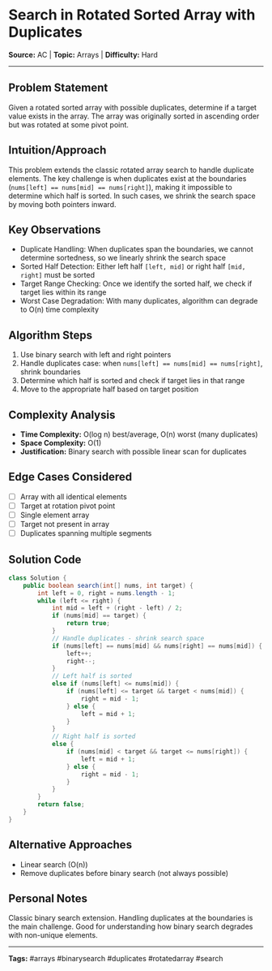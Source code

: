 # Search in Rotated Sorted Array with Duplicates

**Source:** AC | **Topic:** Arrays | **Difficulty:** Hard  

---

## Problem Statement
Given a rotated sorted array with possible duplicates, determine if a target value exists in the array. The array was originally sorted in ascending order but was rotated at some pivot point.

## Intuition/Approach
This problem extends the classic rotated array search to handle duplicate elements. The key challenge is when duplicates exist at the boundaries (`nums[left] == nums[mid] == nums[right]`), making it impossible to determine which half is sorted. In such cases, we shrink the search space by moving both pointers inward.

## Key Observations
- Duplicate Handling: When duplicates span the boundaries, we cannot determine sortedness, so we linearly shrink the search space
- Sorted Half Detection: Either left half `[left, mid]` or right half `[mid, right]` must be sorted
- Target Range Checking: Once we identify the sorted half, we check if target lies within its range
- Worst Case Degradation: With many duplicates, algorithm can degrade to O(n) time complexity

## Algorithm Steps
1. Use binary search with left and right pointers
2. Handle duplicates case: when `nums[left] == nums[mid] == nums[right]`, shrink boundaries
3. Determine which half is sorted and check if target lies in that range
4. Move to the appropriate half based on target position

## Complexity Analysis
- **Time Complexity:** O(log n) best/average, O(n) worst (many duplicates)
- **Space Complexity:** O(1)
- **Justification:** Binary search with possible linear scan for duplicates

## Edge Cases Considered
- [ ] Array with all identical elements
- [ ] Target at rotation pivot point
- [ ] Single element array
- [ ] Target not present in array
- [ ] Duplicates spanning multiple segments

## Solution Code
```java
class Solution {
    public boolean search(int[] nums, int target) {
        int left = 0, right = nums.length - 1;
        while (left <= right) {
            int mid = left + (right - left) / 2;
            if (nums[mid] == target) {
                return true;
            }
            // Handle duplicates - shrink search space
            if (nums[left] == nums[mid] && nums[right] == nums[mid]) {
                left++;
                right--;
            }
            // Left half is sorted
            else if (nums[left] <= nums[mid]) {
                if (nums[left] <= target && target < nums[mid]) {
                    right = mid - 1;
                } else {
                    left = mid + 1;
                }
            }
            // Right half is sorted
            else {
                if (nums[mid] < target && target <= nums[right]) {
                    left = mid + 1;
                } else {
                    right = mid - 1;
                }
            }
        }
        return false;
    }
}
```

## Alternative Approaches
- Linear search (O(n))
- Remove duplicates before binary search (not always possible)

## Personal Notes
Classic binary search extension. Handling duplicates at the boundaries is the main challenge. Good for understanding how binary search degrades with non-unique elements.

---
**Tags:** #arrays #binarysearch #duplicates #rotatedarray #search 